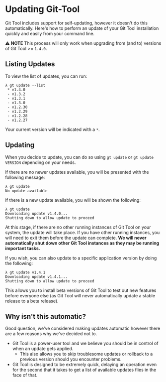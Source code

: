 # Updating Git-Tool

Git Tool includes support for self-updating, however it doesn't do this automatically. Here's how to perform an update of your Git Tool installation quickly and easily from your command line.

:warning: **NOTE** This process will only work when upgrading from \(and to\) versions of Git Tool &gt;= `1.4.0`.

## Listing Updates

To view the list of updates, you can run:

```text
λ gt update --list
 * v1.4.0
 - v1.3.2
 - v1.3.1
 - v1.3.0
 - v1.2.30
 - v1.2.29
 - v1.2.28
 - v1.2.27
```

Your current version will be indicated with a `*`.

## Updating

When you decide to update, you can do so using `gt update` or `gt update VERSION` depending on your needs.

If there are no newer updates available, you will be presented with the following message:

```text
λ gt update
No update available
```

If there is a new update available, you will be shown the following:

```text
λ gt update
Downloading update v1.4.0...
Shutting down to allow update to proceed
```

At this stage, if there are no other running instances of Git Tool on your system, the update will take place. If you have other running instances, you will need to exit them before the update can complete. **We will never automatically shut down other Git Tool instances as they may be running important tasks.**

If you wish, you can also update to a specific application version by doing the following:

```text
λ gt update v1.4.1
Downloading update v1.4.1...
Shutting down to allow update to proceed
```

This allows you to install beta versions of Git Tool to test out new features before everyone else \(as Git Tool will never automatically update a stable release to a beta release\).

## Why isn't this automatic?

Good question, we've considered making updates automatic however there are a few reasons why we've decided not to.

* Git Tool is a power-user tool and we believe you should be in control of when an update gets applied.
  * This also allows you to skip troublesome updates or rollback to a previous version should you encounter problems.
* Git Tool is designed to be extremely quick, delaying an operation even for the second that it takes to get a list of available updates flies in the face of that.

